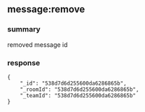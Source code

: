## message:remove

### summary
removed message id

### response
```
{
    "_id": "538d7d6d255600da6286865b",
    "_roomId": "538d7d6d255600da6286865b",
    "_teamId": "538d7d6d255600da6286865b"
}
```
